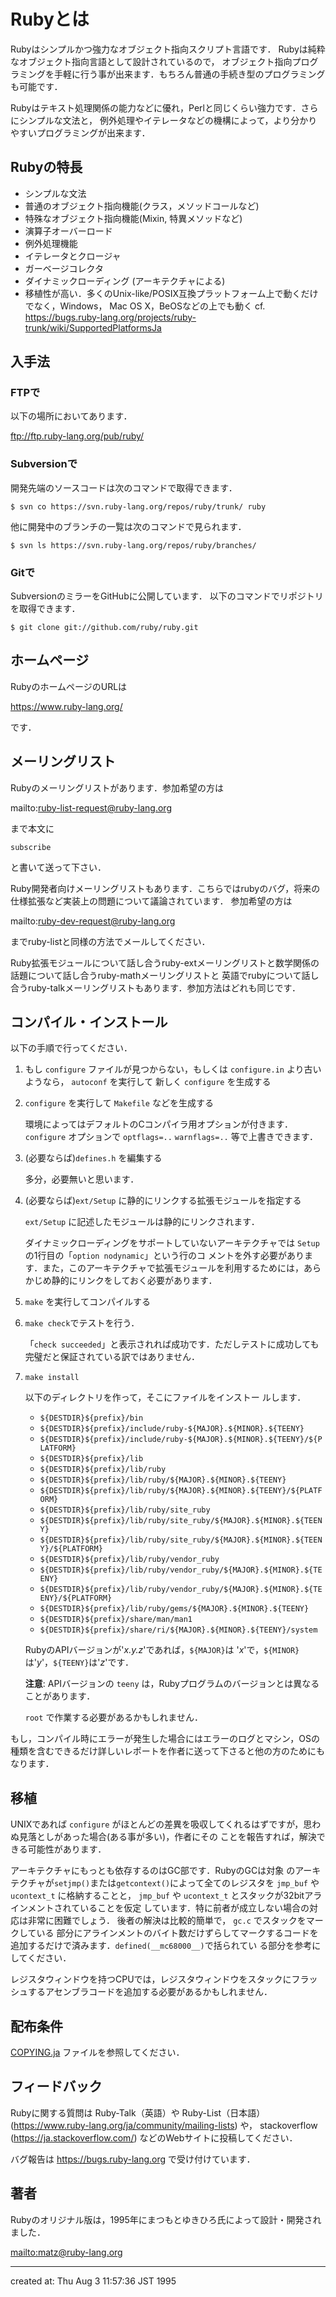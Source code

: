# Rubyとは

Rubyはシンプルかつ強力なオブジェクト指向スクリプト言語です． Rubyは純粋なオブジェクト指向言語として設計されているので，
オブジェクト指向プログラミングを手軽に行う事が出来ます．もちろん普通の手続き型のプログラミングも可能です．

Rubyはテキスト処理関係の能力などに優れ，Perlと同じくらい強力です．さらにシンプルな文法と，
例外処理やイテレータなどの機構によって，より分かりやすいプログラミングが出来ます．

## Rubyの特長

*   シンプルな文法
*   普通のオブジェクト指向機能(クラス，メソッドコールなど)
*   特殊なオブジェクト指向機能(Mixin, 特異メソッドなど)
*   演算子オーバーロード
*   例外処理機能
*   イテレータとクロージャ
*   ガーベージコレクタ
*   ダイナミックローディング (アーキテクチャによる)
*   移植性が高い．多くのUnix-like/POSIX互換プラットフォーム上で動くだけでなく，Windows， Mac OS
    X，BeOSなどの上でも動く cf.
    https://bugs.ruby-lang.org/projects/ruby-trunk/wiki/SupportedPlatformsJa


## 入手法

### FTPで

以下の場所においてあります．

ftp://ftp.ruby-lang.org/pub/ruby/

### Subversionで

開発先端のソースコードは次のコマンドで取得できます．

    $ svn co https://svn.ruby-lang.org/repos/ruby/trunk/ ruby

他に開発中のブランチの一覧は次のコマンドで見られます．

    $ svn ls https://svn.ruby-lang.org/repos/ruby/branches/

### Gitで

SubversionのミラーをGitHubに公開しています． 以下のコマンドでリポジトリを取得できます．

    $ git clone git://github.com/ruby/ruby.git

## ホームページ

RubyのホームページのURLは

https://www.ruby-lang.org/

です．

## メーリングリスト

Rubyのメーリングリストがあります．参加希望の方は

mailto:ruby-list-request@ruby-lang.org

まで本文に

    subscribe

と書いて送って下さい．

Ruby開発者向けメーリングリストもあります．こちらではrubyのバグ，将来の仕様拡張など実装上の問題について議論されています． 参加希望の方は

mailto:ruby-dev-request@ruby-lang.org

までruby-listと同様の方法でメールしてください．

Ruby拡張モジュールについて話し合うruby-extメーリングリストと数学関係の話題について話し合うruby-mathメーリングリストと
英語でrubyについて話し合うruby-talkメーリングリストもあります．参加方法はどれも同じです．

## コンパイル・インストール

以下の手順で行ってください．

1.  もし `configure` ファイルが見つからない，もしくは `configure.in` より古いようなら， `autoconf` を実行して
    新しく `configure` を生成する

2.  `configure` を実行して `Makefile` などを生成する

    環境によってはデフォルトのCコンパイラ用オプションが付きます． `configure` オプションで `optflags=..`
    `warnflags=..` 等で上書きできます．

3.  (必要ならば)`defines.h` を編集する

    多分，必要無いと思います．

4.  (必要ならば)`ext/Setup` に静的にリンクする拡張モジュールを指定する

    `ext/Setup` に記述したモジュールは静的にリンクされます．

    ダイナミックローディングをサポートしていないアーキテクチャでは `Setup` の1行目の「`option nodynamic`」という行のコ
    メントを外す必要があります．また，このアーキテクチャで拡張モジュールを利用するためには，あらかじめ静的にリンクをしておく必要があります．

5.  `make` を実行してコンパイルする

6.  `make check`でテストを行う．

    「`check succeeded`」と表示されれば成功です．ただしテストに成功しても完璧だと保証されている訳ではありません．

7.  `make install`

    以下のディレクトリを作って，そこにファイルをインストー ルします．

    *   `${DESTDIR}${prefix}/bin`
    *   `${DESTDIR}${prefix}/include/ruby-${MAJOR}.${MINOR}.${TEENY}`
    *   `${DESTDIR}${prefix}/include/ruby-${MAJOR}.${MINOR}.${TEENY}/${PLATFORM}`
    *   `${DESTDIR}${prefix}/lib`
    *   `${DESTDIR}${prefix}/lib/ruby`
    *   `${DESTDIR}${prefix}/lib/ruby/${MAJOR}.${MINOR}.${TEENY}`
    *   `${DESTDIR}${prefix}/lib/ruby/${MAJOR}.${MINOR}.${TEENY}/${PLATFORM}`
    *   `${DESTDIR}${prefix}/lib/ruby/site_ruby`
    *   `${DESTDIR}${prefix}/lib/ruby/site_ruby/${MAJOR}.${MINOR}.${TEENY}`
    *   `${DESTDIR}${prefix}/lib/ruby/site_ruby/${MAJOR}.${MINOR}.${TEENY}/${PLATFORM}`
    *   `${DESTDIR}${prefix}/lib/ruby/vendor_ruby`
    *   `${DESTDIR}${prefix}/lib/ruby/vendor_ruby/${MAJOR}.${MINOR}.${TEENY}`
    *   `${DESTDIR}${prefix}/lib/ruby/vendor_ruby/${MAJOR}.${MINOR}.${TEENY}/${PLATFORM}`
    *   `${DESTDIR}${prefix}/lib/ruby/gems/${MAJOR}.${MINOR}.${TEENY}`
    *   `${DESTDIR}${prefix}/share/man/man1`
    *   `${DESTDIR}${prefix}/share/ri/${MAJOR}.${MINOR}.${TEENY}/system`


    RubyのAPIバージョンが'*x.y.z*'であれば，`${MAJOR}`は
    '*x*'で，`${MINOR}`は'*y*'，`${TEENY}`は'*z*'です．

    **注意**: APIバージョンの `teeny` は，Rubyプログラムのバージョンとは異なることがあります．

    `root` で作業する必要があるかもしれません．


もし，コンパイル時にエラーが発生した場合にはエラーのログとマシン，OSの種類を含むできるだけ詳しいレポートを作者に送って下さると他の方のためにもなります．

## 移植

UNIXであれば `configure` がほとんどの差異を吸収してくれるはずですが，思わぬ見落としがあった場合(ある事が多い)，作者にその
ことを報告すれば，解決できる可能性があります．

アーキテクチャにもっとも依存するのはGC部です．RubyのGCは対象
のアーキテクチャが`setjmp()`または`getcontext()`によって全てのレジスタを `jmp_buf` や `ucontext_t`
に格納することと， `jmp_buf` や `ucontext_t` とスタックが32bitアラインメントされていることを仮定
しています．特に前者が成立しない場合の対応は非常に困難でしょう． 後者の解決は比較的簡単で， `gc.c` でスタックをマークしている
部分にアラインメントのバイト数だけずらしてマークするコードを追加するだけで済みます．`defined(__mc68000__)`で括られてい
る部分を参考にしてください．

レジスタウィンドウを持つCPUでは，レジスタウィンドウをスタックにフラッシュするアセンブラコードを追加する必要があるかもしれません．

## 配布条件

[COPYING.ja](COPYING.ja) ファイルを参照してください．

## フィードバック

Rubyに関する質問は Ruby-Talk（英語）や Ruby-List（日本語） (https://www.ruby-lang.org/ja/community/mailing-lists) や，
stackoverflow (https://ja.stackoverflow.com/) などのWebサイトに投稿してください．

バグ報告は https://bugs.ruby-lang.org で受け付けています．


## 著者

Rubyのオリジナル版は，1995年にまつもとゆきひろ氏によって設計・開発されました．

<mailto:matz@ruby-lang.org>

---
created at: Thu Aug  3 11:57:36 JST 1995
